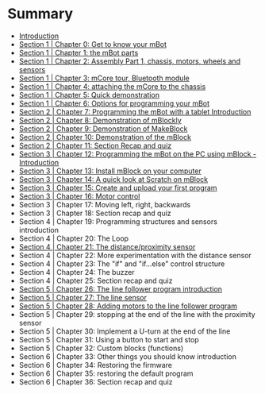 # Summary

* [Introduction](README.md)
* [Section 1 \| Chapter 0: Get to know your mBot](S1.md)
* [Section 1 \| Chapter 1: the mBot parts](S1C1.md)
* [Section 1 \| Chapter 2: Assembly Part 1, chassis, motors, wheels and sensors](section-1-chapter-2-assembly-part-1-chassis-motors-wheels-and-sensors.md)
* [Section 1 \| Chapter 3: mCore tour, Bluetooth module](section-1-chapter-3-mcore-tour-bluetooth-module.md)
* [Section 1 \| Chapter 4: attaching the mCore to the chassis](section-1-chapter-4-attaching-the-mcore-to-the-chassis.md)
* [Section 1 \| Chapter 5: Quick demonstration](section-1-chapter-5-quick-demonstration.md)
* [Section 1 \| Chapter 6: Options for programming your mBot](section-2-chapter-6-options-for-programming-your-mbot.md)
* [Section 2 \| Chapter 7: Programming the mBot with a tablet Introduction](section-2-chapter-1-introduction.md)
* [Section 2 \| Chapter 8: Demonstration of mBlockly](demonstration-of-mblockly.md)
* [Section 2 \| Chapter 9: Demonstration of MakeBlock](section-2-chapter-2-demonstration-of-makeblock.md)
* [Section 2 \| Chapter 10: Demonstration of the mBlock](section-2-chapter-4-demonstration-of-the-mblock.md)
* [Section 2 \| Chapter 11: Section Recap and quiz](section-2-chapter-5-recapping.md)
* [Section 3 \| Chapter 12: Programming the mBot on the PC using mBlock - Introduction](section-3-chapter-12-programming-the-mbot-on-the-pc-using-mblock-introduction.md)
* [Section 3 \| Chapter 13: Install mBlock on your computer](section-3-chapter-12-install-mblock-on-your-computer.md)
* [Section 3 \| Chapter 14: A quick look at Scratch on mBlock](section-3-chapter-13-a-quick-look-at-scratch-on-mblock.md)
* [Section 3 \| Chapter 15: Create and upload your first program](section-3-chapter-14-create-and-upload-your-first-program.md)
* [Section 3 \| Chapter 16: Motor control](section-3-chapter-15-motor-control.md)
* Section 3 \| Chapter 17: Moving left, right, backwards
* Section 3 \| Chapter 18: Section recap and quiz
* Section 4 \| Chapter 19: Programming structures and sensors introduction
* Section 4 \| Chapter 20: The Loop
* [Section 4 \| Chapter 21: The distance/proximity sensor](section-4-chapter-20-the-distanceproximity-sensor.md)
* Section 4 \| Chapter 22: More experimentation with the distance sensor
* Section 4 \| Chapter 23: The "if" and "if...else" control structure
* Section 4 \| Chapter 24: The buzzer
* Section 4 \| Chapter 25: Section recap and quiz
* [Section 5 \| Chapter 26: The line follower program introduction](section-5-the-line-follower-program-introduction.md)
* [Section 5 \| Chapter 27: The line sensor](section-5-chapter-27-the-line-sensor.md)
* [Section 5 \| Chapter 28: Adding motors to the line follower program](section-5-chapter-27-adding-motors-to-the-line-follower-program.md)
* Section 5 \| Chapter 29: stopping at the end of the line with the proximity sensor
* Section 5 \| Chapter 30: Implement a U-turn at the end of the line
* Section 5 \| Chapter 31: Using a button to start and stop
* Section 5 \| Chapter 32: Custom blocks \(functions\)
* Section 6 \| Chapter 33: Other things you should know introduction
* Section 6 \| Chapter 34: Restoring the firmware
* Section 6 \| Chapter 35: restoring the default program
* Section 6 \| Chapter 36: Section recap and quiz

